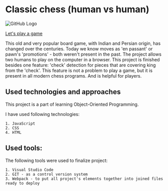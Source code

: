 # Classic chess (human vs human)

![GitHub Logo](/images/chess.bmp)


[Let's play a game](https://pdoubleu.github.io/js_chess_game_exercise_02_2021/)


This old and very popular board game, with Indian and Persian origin, has changed over the centuries. Today we know moves as 'en passant' or pawn's 'promotions' - both weren't present in the past. The project allows two humans to play on the computer in a browser. This project is finished besides one feature: 'check' detection for pieces that are covering king from the 'check'. This feature is not a problem to play a game, but it is present in all modern chess programs. And is helpful for players.

## Used technologies and approaches

This project is a part of learning Object-Oriented Programming.

I have used following technologies:

    1. JavaScript
    2. CSS
    4. HTML

## Used tools:

The following tools were used to finalize project:

    1. Visual Studio Code
    2. GIT - as a control version system
    3. Webpack - to put all project's elements together into joined files ready to deploy

